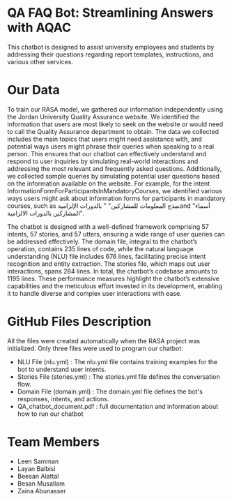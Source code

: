 # QA FAQ Bot: Streamlining Answers with AQAC

This chatbot is designed to assist university employees and students by addressing their questions regarding report templates, instructions, and various other services.

# Our Data
To train our RASA model, we gathered our information independently using the Jordan University Quality Assurance website. We identified the information that users are most likely to seek on the website or would need to call the Quality Assurance department to obtain. The data we collected includes the main topics that users might need assistance with, and potential ways users might phrase their queries when speaking to a real person. This ensures that our chatbot can effectively understand and respond to user inquiries by simulating real-world interactions and addressing the most relevant and frequently asked questions. Additionally, we collected sample queries by simulating potential user questions based on the information available on the website. For example, for the intent InformationFormForParticipantsInMandatoryCourses, we identified various ways users might ask about information forms for participants in mandatory courses, such as نمذج المعلومات للمشاركين" " بالدورات الإلزاميةand "أسماء المشاركين بالدورات الالزامية".

The chatbot is designed with a well-defined framework comprising 57 intents, 57 stories, and 57 utters, ensuring a wide range of user queries can be addressed effectively. The domain file, integral to the chatbot’s operation, contains 235 lines of code, while the natural language understanding (NLU) file includes 676 lines, facilitating precise intent recognition and entity extraction. The stories file, which maps out user interactions, spans 284 lines. In total, the chatbot’s codebase amounts to 1195 lines. These performance measures highlight the chatbot’s extensive capabilities and the meticulous effort invested in its development, enabling it to handle diverse and complex user interactions with ease.

# GitHub Files Description
All the files were created automatically when the RASA project was initialized. Only three files were used to program our chatbot:
- NLU File (nlu.yml) : The nlu.yml file contains training examples for the bot to understand user intents.
- Stories File (stories.yml) : The stories.yml file defines the conversation flow.
- Domain File (domain.yml) : The domain.yml file defines the bot's responses, intents, and actions.  
- QA_chatbot_document.pdf : full documentation and information about how to run our chatbot  

# Team Members
- Leen Samman
- Layan Balbisi
- Beesan Alattal
- Besan Musallam
- Zaina Abunasser
